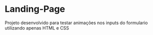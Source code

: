 # Landing-Page

Projeto desenvolvido para testar animações nos inputs do formulario utilizando apenas HTML e CSS
